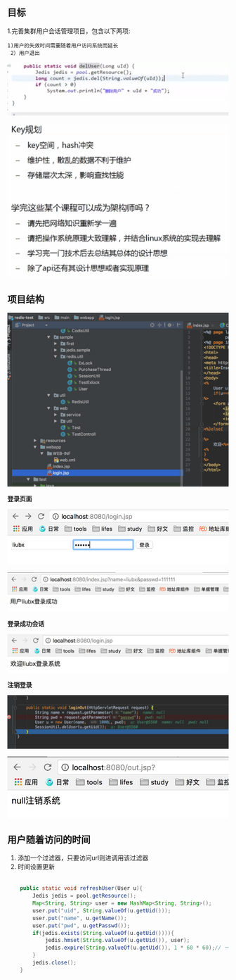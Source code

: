 ## 目标

1.完善集群用户会话管理项目，包含以下两项:

    1)用户的失效时间需要随着用户访问系统而延长
	 2）用户退出


![](media/15195388568016.jpg)


![](media/15195391084994.jpg)


## 项目结构

![](media/15195418284115.jpg)

**登录页面**

![](media/15195418933219.jpg)


![](media/15195424054145.jpg)

**登录成功会话**

![](media/15195431460721.jpg)


**注销登录**


![](media/15195436756736.jpg)

![](media/15195437029410.jpg)



## 用户随着访问的时间

1. 添加一个过滤器，只要访问url则进调用该过滤器
2. 时间设置更新

```java

    public static void refreshUser(User u){
        Jedis jedis = pool.getResource();
        Map<String, String> user = new HashMap<String, String>();
        user.put("uid", String.valueOf(u.getUid()));
        user.put("name", u.getName());
        user.put("pwd", u.getPasswd());
        if(jedis.exists(String.valueOf(u.getUid()))){
            jedis.hmset(String.valueOf(u.getUid()), user);
            jedis.expire(String.valueOf(u.getUid()), 1 * 60 * 60);// 一个小时的超时时间
        }
        jedis.close();
    }

```




